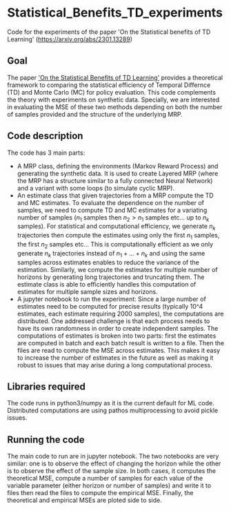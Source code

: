 # Statistical_Benefits_TD_experiments
Code for the experiments of the paper 'On the Statistical benefits of TD Learning' (https://arxiv.org/abs/2301.13289)

## Goal 

The paper ['On the Statistical Benefits of TD Learning'](https://arxiv.org/abs/2301.13289) provides a theoretical framework to comparing the statistical efficiency of Temporal Differnce (TD) and Monte Carlo (MC) for policy evaluation. This code complements the theory with experiments on synthetic data. Specially, we are interested in evaluating the MSE of these two methods depending on both the number of samples provided and the structure of the underlying MRP. 

## Code description

The code has 3 main parts: 
- A MRP class, defining the environments (Markov Reward Process) and generating the synthetic data. It is used to create Layered MRP (where the MRP has a structure similar to a fully connected Neural Network) and a variant with some loops (to simulate cyclic MRP).
- An estimate class that given trajectories from a MRP compute the TD and MC estimates. To evaluate the dependence on the number of samples, we need to compute TD and MC estimates for a variating number of samples ($n_1$ samples then $n_2 > n_1$ samples etc... up to $n_k$ samples). For statistical and computational efficiency, we generate $n_k$ trajectories then compute the estimates using only the first $n_1$ samples, the first $n_2$ samples etc... This is computationally efficient as we only generate $n_k$ trajectories instead of $n_1 + \dots + n_k$ and using the same samples across estimates enables to reduce the variance of the estimation. Similarly, we compute the estimates for multiple number of horizons by generating long trajectories and truncating them. The estimate class is able to efficiently handles this computation of estimates for multiple sample sizes and horizons.
- A jupyter notebook to run the experiment: Since a large number of estimates need to be computed for precise results (typically 10^4 estimates, each estimate requiring 2000 samples), the computations are distributed. One addressed challenge is that each process needs to have its own randomness in order to create independent samples. The computations of estimates is broken into two parts: first the estimates are computed in batch and each batch result is written to a file. Then the files are read to compute the MSE across estimates. This makes it easy to increase the number of estimates in the future as well as making it robust to issues that may arise during a long computational process. 

## Libraries required

The code runs in python3/numpy as it is the current default for ML code. Distributed computations are using pathos multiprocessing to avoid pickle issues.

## Running the code

The main code to run are in jupyter notebook. The two notebooks are very similar: one is to observe the effect of changing the horizon while the other is to observe the effect of the sample size. In both cases, it computes the theoretical MSE, compute a number of samples for each value of the variable parameter (either horizon or number of samples) and write it to files then read the files to compute the empirical MSE. Finally, the theoretical and empirical MSEs are ploted side to side. 